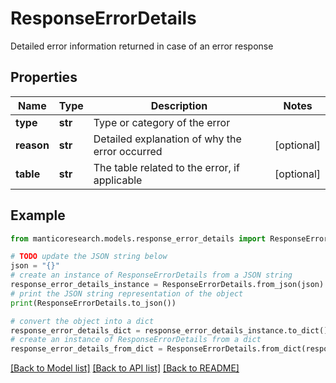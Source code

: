 # ResponseErrorDetails

Detailed error information returned in case of an error response

## Properties

Name | Type | Description | Notes
------------ | ------------- | ------------- | -------------
**type** | **str** | Type or category of the error | 
**reason** | **str** | Detailed explanation of why the error occurred | [optional] 
**table** | **str** | The table related to the error, if applicable | [optional] 

## Example

```python
from manticoresearch.models.response_error_details import ResponseErrorDetails

# TODO update the JSON string below
json = "{}"
# create an instance of ResponseErrorDetails from a JSON string
response_error_details_instance = ResponseErrorDetails.from_json(json)
# print the JSON string representation of the object
print(ResponseErrorDetails.to_json())

# convert the object into a dict
response_error_details_dict = response_error_details_instance.to_dict()
# create an instance of ResponseErrorDetails from a dict
response_error_details_from_dict = ResponseErrorDetails.from_dict(response_error_details_dict)
```
[[Back to Model list]](../README.md#documentation-for-models) [[Back to API list]](../README.md#documentation-for-api-endpoints) [[Back to README]](../README.md)


